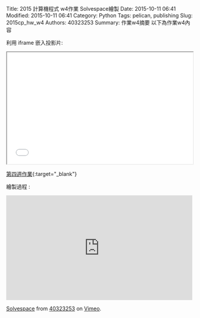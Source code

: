 Title: 2015 計算機程式 w4作業 Solvespace繪製
Date: 2015-10-11 06:41
Modified: 2015-10-11 06:41
Category: Python
Tags: pelican, publishing
Slug: 2015cp_hw_w4
Authors: 40323253
Summary: 作業w4摘要
以下為作業w4內容

利用 iframe 嵌入投影片:

<iframe src="40323253_cp_w4.html" width="500" height="300"></iframe>

[第四週作業](40323253_cp_w4.html){:target="_blank"}


繪製過程 :
<iframe src="https://player.vimeo.com/video/144323697" width="500" height="281" frameborder="0" webkitallowfullscreen mozallowfullscreen allowfullscreen></iframe> <p><a href="https://vimeo.com/144323697">Solvespace</a> from <a href="https://vimeo.com/user44939680">40323253</a> on <a href="https://vimeo.com">Vimeo</a>.</p>

